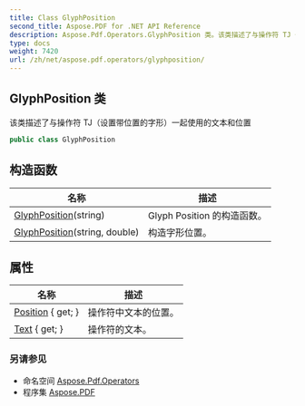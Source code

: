 ```yaml
---
title: Class GlyphPosition
second_title: Aspose.PDF for .NET API Reference
description: Aspose.Pdf.Operators.GlyphPosition 类。该类描述了与操作符 TJ 一起使用的文本和位置（设置带位置的字形）
type: docs
weight: 7420
url: /zh/net/aspose.pdf.operators/glyphposition/
---
```

## GlyphPosition 类

该类描述了与操作符 TJ（设置带位置的字形）一起使用的文本和位置

```csharp
public class GlyphPosition
```

## 构造函数

| 名称 | 描述 |
| --- | --- |
| [GlyphPosition](glyphposition/#constructor)(string) | Glyph Position 的构造函数。 |
| [GlyphPosition](glyphposition/#constructor_1)(string, double) | 构造字形位置。 |

## 属性

| 名称 | 描述 |
| --- | --- |
| [Position](../../aspose.pdf.operators/glyphposition/position/) { get; } | 操作符中文本的位置。 |
| [Text](../../aspose.pdf.operators/glyphposition/text/) { get; } | 操作符的文本。 |

### 另请参见

* 命名空间 [Aspose.Pdf.Operators](../../aspose.pdf.operators/)
* 程序集 [Aspose.PDF](../../)